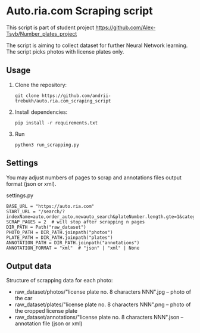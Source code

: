 # Auto.ria.com Scraping script
This script is part of student project https://github.com/Alex-Tsyb/Number_plates_project

The script is aiming to collect dataset for further Neural Network learning. The script picks photos with license plates only.

## Usage

1. Clone the repository:
    ```
    git clone https://github.com/andrii-trebukh/auto.ria.com_scraping_script
    ```
2. Install dependencies:
    ```
    pip install -r requirements.txt
    ```
3. Run
    ```
    python3 run_scrapping.py
    ```

## Settings

You may adjust numbers of pages to scrap and annotations files output format (json or xml).

settings.py

    BASE_URL = "https://auto.ria.com"
    START_URL = "/search/?indexName=auto,order_auto,newauto_search&plateNumber.length.gte=1&categories.main.id=1&country.import.usa.not=-1&price.currency=1&abroad.not=0&custom.not=1&page=0&size=10"
    SCRAP_PAGES = 2  # will stop after scrapping n pages
    DIR_PATH = Path("raw_dataset")
    PHOTO_PATH = DIR_PATH.joinpath("photos")
    PLATE_PATH = DIR_PATH.joinpath("plates")
    ANNOTATION_PATH = DIR_PATH.joinpath("annotations")
    ANNOTATION_FORMAT = "xml"  # "json" | "xml" | None


## Output data

Structure of scrapping data for each photo:

* raw_dataset/photos/"license plate no. 8 characters NNN".jpg – photo of the car
* raw_dataset/plates/"license plate no. 8 characters NNN".png – photo of the cropped license plate
* raw_dataset/annotations/"license plate no. 8 characters NNN".json – annotation file (json or xml)
